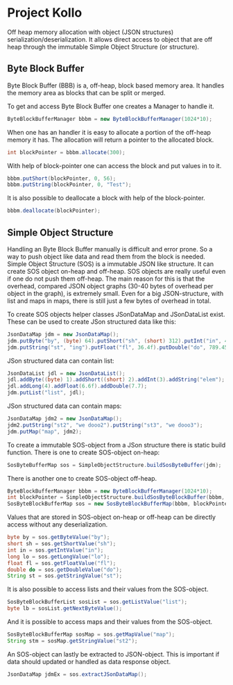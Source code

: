 # Project Kollo
Off heap memory allocation with object (JSON structures) serialization/deserialization. It allows direct access to object that are off heap through the immutable Simple Object Structure (or structure).

## Byte Block Buffer
Byte Block Buffer (BBB) is a, off-heap, block based memory area. It handles the memory area as blocks that can be split or merged.

To get and access Byte Block Buffer one creates a Manager to handle it.
````java
ByteBlockBufferManager bbbm = new ByteBlockBufferManager(1024*10);
````

When one has an handler it is easy to allocate a portion of the off-heap memory it has. The allocation will return a pointer to the allocated block.
````java
int blockPointer = bbbm.allocate(300);
````

With help of block-pointer one can access the block and put values in to it.
````java
bbbm.putShort(blockPointer, 0, 56);
bbbm.putString(blockPointer, 0, "Test");
````

It is also possible to deallocate a block with help of the block-pointer.
````java
bbbm.deallocate(blockPointer);
````

## Simple Object Structure
Handling an Byte Block Buffer manually is difficult and error prone. So a way to push object like data and read them from the block is needed.
Simple Object Structure (SOS) is a immutable JSON like structure. It can create SOS object on-heap and off-heap.
SOS objects are really useful even if one do not push them off-heap. The main reason for this is that the overhead, compared JSON object graphs (30-40 bytes of overhead per object in the graph), is extremely small.
Even for a big JSON-structure, with list and maps in maps, there is still just a few bytes of overhead in total.

To create SOS objects helper classes JSonDataMap and JSonDataList exist. These can be used to create JSon structured data like this:
````java
JsonDataMap jdm = new JsonDataMap();
jdm.putByte("by", (byte) 64).putShort("sh", (short) 312).putInt("in", 45).putLong("lo", 76);
jdm.putString("st", "ing").putFloat("fl", 36.4f).putDouble("do", 789.45436);
````

JSon structured data can contain list:
````java
JsonDataList jdl = new JsonDataList();
jdl.addByte((byte) 1).addShort((short) 2).addInt(3).addString("elem");
jdl.addLong(4).addFloat(6.6f).addDouble(7.7);
jdm.putList("list", jdl);
````

JSon structured data can contain maps:
````java
JsonDataMap jdm2 = new JsonDataMap();
jdm2.putString("st2", "we dooo2").putString("st3", "we dooo3");
jdm.putMap("map", jdm2);
````

To create a immutable SOS-object from a JSon structure there is static build function. There is one to create SOS-object on-heap:
````java
SosByteBufferMap sos = SimpleObjectStructure.buildSosByteBuffer(jdm);
````

There is another one to create SOS-object off-heap.
````java
ByteBlockBufferManager bbbm = new ByteBlockBufferManager(1024*10);
int blockPointer = SimpleObjectStructure.buildSosByteBlockBuffer(bbbm, jdm);
SosByteBlockBufferMap sos = new SosByteBlockBufferMap(bbbm, blockPointer);
````

Values that are stored in SOS-object on-heap or off-heap can be directly access without any deserialization.
````java
byte by = sos.getByteValue("by");
short sh = sos.getShortValue("sh");
int in = sos.getIntValue("in");
long lo = sos.getLongValue("lo");
float fl = sos.getFloatValue("fl");
double do = sos.getDoubleValue("do");
String st = sos.getStringValue("st");
````

It is also possible to access lists and their values from the SOS-object.
````java
SosByteBlockBufferList sosList = sos.getListValue("list");
byte lb = sosList.getNextByteValue();
````

And it is possible to access maps and their values from the SOS-object.
````java
SosByteBlockBufferMap sosMap = sos.getMapValue("map");
String stm = sosMap.getStringValue("st2");
````

An SOS-object can lastly be extracted to JSON-object. This is important if data should updated or handled as data response object.
````java
JsonDataMap jdmEx = sos.extractJSonDataMap();
````
